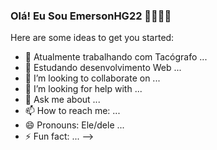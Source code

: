 ### Olá! Eu Sou EmersonHG22 👋👨🏻‍💻



Here are some ideas to get you started:

- 🔭 Atualmente trabalhando com Tacógrafo ...
- 🌱 Estudando desenvolvimento Web ...
- 👯 I’m looking to collaborate on ...
- 🤔 I’m looking for help with ...
- 💬 Ask me about ...
- 📫 How to reach me: ...
- 😄 Pronouns: Ele/dele ...
- ⚡ Fun fact: ...
-->
